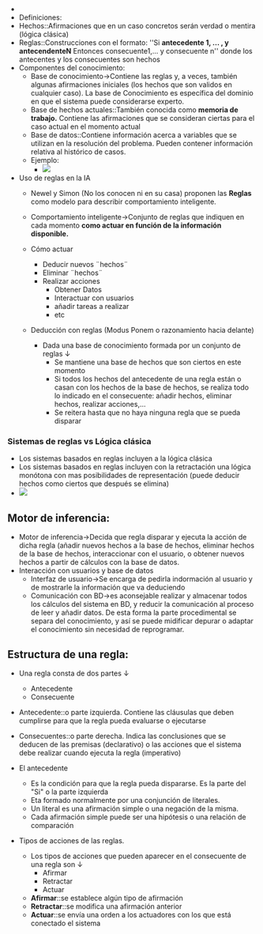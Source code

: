 - 
- Definiciones:
- Hechos::Afirmaciones que en un caso concretos serán verdad o mentira (lógica clásica)
- Reglas::Construcciones con el formato: ''Si **antecedente 1, ... , y antecendenteN** Entonces consecuente1,... y consecuente n'' donde los antecentes y los consecuentes son hechos
- Componentes del conocimiento:
	- Base de conocimiento→Contiene las reglas y, a veces, también algunas afirmaciones iniciales (los hechos que son validos en cualquier caso). La base de Conocimiento es específica del dominio en que el sistema puede considerarse experto.
	- Base de hechos actuales::También conocida como **memoria de trabajo.** Contiene las afirmaciones que se consideran ciertas para el caso actual en el momento actual
	- Base de datos::Contiene información acerca a variables que se utilizan en la resolución del problema. Pueden contener información relativa al histórico de casos. 
	- Ejemplo:
		- ![](https://remnote-user-data.s3.amazonaws.com/XO3Sn7WT7uMeM53ZIERP8GPmWeOocfeN6H6LF2QS1Fzo1BXnooWqNlfDDKLai3FGmRAt1f6jbQyCEGZOaq09Yp-MunEbQm4DYMdTnseKD_JxH72sfLiRx2ru2lFEkq_A.png) 
- Uso de reglas en la IA
    - Newel y Simon (No los conocen ni en su casa) proponen las **Reglas** como modelo para describir comportamiento inteligente.
    - Comportamiento inteligente→Conjunto de reglas que indiquen en cada momento **como actuar en función de la información disponible.** 

    - Cómo actuar
        - Deducir nuevos ¨hechos¨
        - Eliminar ¨hechos¨
        - Realizar acciones 
            - Obtener Datos
            - Interactuar con usuarios
            - añadir tareas a realizar 
            - etc
    - Deducción con reglas (Modus Ponem o razonamiento hacia delante)
        - Dada una base de conocimiento formada por un conjunto de reglas ↓ 
            - Se mantiene una base de hechos que son ciertos en este momento
            - Si todos los hechos del antecedente de una regla están o casan con los hechos de la base de hechos, se realiza todo lo indicado en el consecuente: añadir hechos, eliminar hechos, realizar acciones,...
            - Se reitera hasta que no haya ninguna regla que se pueda disparar

### Sistemas de reglas vs Lógica clásica

- Los sistemas basados en reglas incluyen a la lógica clásica
- Los sistemas basados en reglas incluyen con la retractación una lógica monótona con mas posibilidades de representación (puede deducir hechos como ciertos que después se elimina)
- ![](https://remnote-user-data.s3.amazonaws.com/06d7nEMHfEvmBkttZG16aLE1aQ0_7IFqc8JVIB812xJ456PRdNBeM1m7TDNK9bZU497Z-W3Qlx4RAPZHiIuFkZHo85QruJKHO5mfGHRxH1juIdKZGFC4R6UhrgWpvU7H.png) 
## Motor de inferencia:
- Motor de inferencia→Decida que regla disparar y ejecuta la acción de dicha regla (añadir nuevos hechos a la base de hechos, eliminar hechos de la base de hechos, interaccionar con el usuario, o obtener nuevos hechos a partir de cálculos con la base de datos.
- Interacción con usuarios y base de datos
    - Interfaz de usuario→Se encarga de pedirla indormación al usuario y de mostrarle la información que va deduciendo
    - Comunicación con BD→es aconsejable realizar y almacenar todos los cálculos del sistema en BD, y reducir la comunicación al proceso de leer y añadir datos. De esta forma la parte procedimental se separa del conocimiento, y así se puede midificar depurar o adaptar el conocimiento sin necesidad de reprogramar. 
## Estructura de una regla:

- Una regla consta de dos partes ↓ 
	- Antecedente
	- Consecuente

- Antecedente::o parte izquierda. Contiene las cláusulas que deben cumplirse para que la regla pueda evaluarse o ejecutarse

- Consecuentes::o parte derecha. Indica las conclusiones que se deducen de las premisas (declarativo) o las acciones que el sistema debe realizar cuando ejecuta la regla (imperativo)

- El antecedente
	- Es la condición para que la regla pueda dispararse. Es la parte del "Si" o la parte izquierda
	- Eta formado normalmente por una conjunción de literales.
	- Un literal es una afirmación simple o una negación de la misma.
	- Cada afirmación simple puede ser una hipótesis o una relación de comparación
- Tipos de acciones de las reglas.
	- Los tipos de acciones que pueden aparecer en el consecuente de una regla son ↓ 
		- Afirmar
		- Retractar
		- Actuar
	- **Afirmar**::se establece algún tipo de afirmación
	- **Retractar**::se modifica una afirmación anterior
	- **Actuar**::se envía una orden a los actuadores con los que está conectado el sistema 
